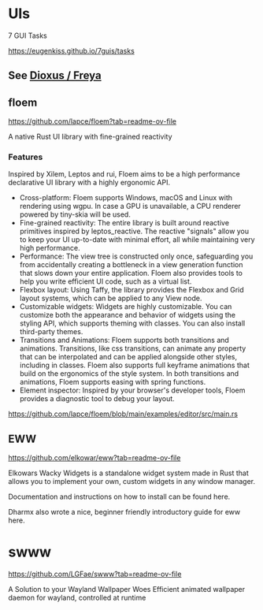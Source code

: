 # UIs

7 GUI Tasks

https://eugenkiss.github.io/7guis/tasks


## See [Dioxus / Freya](gui.md)

## floem

https://github.com/lapce/floem?tab=readme-ov-file

A native Rust UI library with fine-grained reactivity


### Features

Inspired by Xilem, Leptos and rui, Floem aims to be a high performance declarative UI library with a highly ergonomic API.

- Cross-platform: Floem supports Windows, macOS and Linux with rendering using wgpu. In case a GPU is unavailable, a CPU renderer powered by tiny-skia will be used.
- Fine-grained reactivity: The entire library is built around reactive primitives inspired by leptos_reactive. The reactive "signals" allow you to keep your UI up-to-date with minimal effort, all while maintaining very high performance.
- Performance: The view tree is constructed only once, safeguarding you from accidentally creating a bottleneck in a view generation function that slows down your entire application. Floem also provides tools to help you write efficient UI code, such as a virtual list.
- Flexbox layout: Using Taffy, the library provides the Flexbox and Grid layout systems, which can be applied to any View node.
- Customizable widgets: Widgets are highly customizable. You can customize both the appearance and behavior of widgets using the styling API, which supports theming with classes. You can also install third-party themes.
- Transitions and Animations: Floem supports both transitions and animations. Transitions, like css transitions, can animate any property that can be interpolated and can be applied alongside other styles, including in classes. Floem also supports full keyframe animations that build on the ergonomics of the style system. In both transitions and animations, Floem supports easing with spring functions.
- Element inspector: Inspired by your browser's developer tools, Floem provides a diagnostic tool to debug your layout.


https://github.com/lapce/floem/blob/main/examples/editor/src/main.rs




## EWW


https://github.com/elkowar/eww?tab=readme-ov-file


Elkowars Wacky Widgets is a standalone widget system made in Rust that allows you to implement your own, custom widgets in any window manager.

Documentation and instructions on how to install can be found here.

Dharmx also wrote a nice, beginner friendly introductory guide for eww here.





# swww

https://github.com/LGFae/swww?tab=readme-ov-file

A Solution to your Wayland Wallpaper Woes
Efficient animated wallpaper daemon for wayland, controlled at runtime






